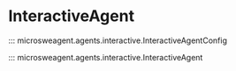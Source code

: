 # InteractiveAgent

::: microsweagent.agents.interactive.InteractiveAgentConfig

::: microsweagent.agents.interactive.InteractiveAgent